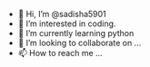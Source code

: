 - 👋 Hi, I’m @sadisha5901
- 👀 I’m interested in coding.
- 🌱 I’m currently learning python
- 💞️ I’m looking to collaborate on ...
- 📫 How to reach me ...

<!---
sadisha5901/sadisha5901 is a ✨ special ✨ repository because its `README.md` (this file) appears on your GitHub profile.
You can click the Preview link to take a look at your changes.
--->
